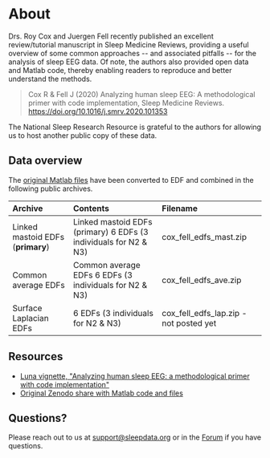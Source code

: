 # About

Drs. Roy Cox and Juergen Fell recently published an excellent review/tutorial manuscript in Sleep Medicine Reviews, providing a useful overview of some common approaches -- and associated pitfalls -- for the analysis of sleep EEG data. Of note, the authors also provided open data and Matlab code, thereby enabling readers to reproduce and better understand the methods.

> Cox R & Fell J (2020) Analyzing human sleep EEG: A methodological primer with code implementation, Sleep Medicine Reviews. https://doi.org/10.1016/j.smrv.2020.101353

The National Sleep Research Resource is grateful to the authors for allowing us to host another public copy of these data.

## Data overview

The [original Matlab files](https://zenodo.org/record/3929730#.XyAQ3S-z3dc) have been converted to EDF and combined in the following public archives.

| Archive                           | Contents                                                         | Filename                               |
|:----------------------------------|:-----------------------------------------------------------------|:---------------------------------------|
| Linked mastoid EDFs (**primary**) | Linked mastoid EDFs (primary) 6 EDFs (3 individuals for N2 & N3) | cox_fell_edfs_mast.zip                 |
| Common average EDFs               | Common average EDFs 6 EDFs (3 individuals for N2 & N3)           | cox_fell_edfs_ave.zip                  |
| Surface Laplacian EDFs            | 6 EDFs (3 individuals for N2 & N3)                               | cox_fell_edfs_lap.zip - not posted yet |

## Resources

- [Luna vignette, "Analyzing human sleep EEG: a methodological primer with code implementation"](http://zzz.bwh.harvard.edu/luna/vignettes/rcox/)
- [Original Zenodo share with Matlab code and files](https://zenodo.org/record/3929730#.XyAQ3S-z3dc)

## Questions?

Please reach out to us at support@sleepdata.org or in the [Forum](https://sleepdata.org/forum) if you have questions.
